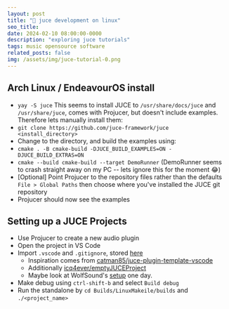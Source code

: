 ```yaml
---
layout: post
title: "🐧 juce development on linux"
seo_title: 
date: 2024-02-10 08:00:00-0000
description: "exploring juce tutorials"
tags: music opensource software
related_posts: false
img: /assets/img/juce-tutorial-0.png
---
```


## Arch Linux / EndeavourOS install
- `yay -S juce` This seems to install JUCE to `/usr/share/docs/juce` and `/usr/share/juce`, comes with Projucer, but doesn't include examples. Therefore lets manually install them:
- `git clone https://github.com/juce-framework/juce <install_directory>`
- Change to the directory, and build the examples using:
- `cmake . -B cmake-build -DJUCE_BUILD_EXAMPLES=ON -DJUCE_BUILD_EXTRAS=ON`
- `cmake --build cmake-build --target DemoRunner` (DemoRunner seems to crash straight away on my PC -- lets ignore this for the moment 😂)
- [Optional] Point Projucer to the repository files rather than the defaults `File > Global Paths` then choose where you've installed the JUCE git repository
- Projucer should now see the examples

## Setting up a JUCE Projects
- Use Projucer to create a new audio plugin
- Open the project in VS Code
- Import `.vscode` and `.gitignore`, stored [here](https://github.com/sambilbow/juce-template-vscode)
  - Inspiration comes from  [catman85/juce-plugin-template-vscode](https://github.com/catman85/juce-plugin-template-vscode)
  - Additionally [icq4ever/emptyJUCEProject](https://github.com/icq4ever/emptyJUCEProject)
  - Maybe look at WolfSound's [setup](https://github.com/JanWilczek/audio-plugin-template) one day.
- Make debug using `ctrl-shift-b` and select `Build debug`
- Run the standalone by `cd Builds/LinuxMakeile/builds` and `./<project_name>`

